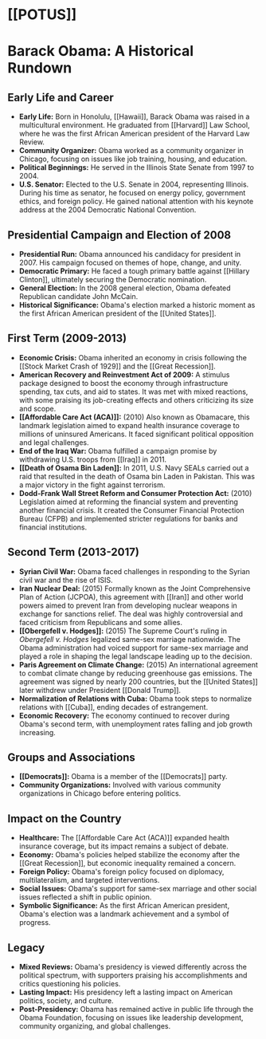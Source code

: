 # [[POTUS]]
# Barack Obama: A Historical Rundown

## Early Life and Career

*   **Early Life:** Born in Honolulu, [[Hawaii]], Barack Obama was raised in a multicultural environment. He graduated from [[Harvard]] Law School, where he was the first African American president of the Harvard Law Review.
*   **Community Organizer:** Obama worked as a community organizer in Chicago, focusing on issues like job training, housing, and education.
*   **Political Beginnings:** He served in the Illinois State Senate from 1997 to 2004.
*   **U.S. Senator:** Elected to the U.S. Senate in 2004, representing Illinois. During his time as senator, he focused on energy policy, government ethics, and foreign policy. He gained national attention with his keynote address at the 2004 Democratic National Convention.

## Presidential Campaign and Election of 2008

*   **Presidential Run:** Obama announced his candidacy for president in 2007. His campaign focused on themes of hope, change, and unity.
*   **Democratic Primary:** He faced a tough primary battle against [[Hillary Clinton]], ultimately securing the Democratic nomination.
*   **General Election:** In the 2008 general election, Obama defeated Republican candidate John McCain.
*   **Historical Significance:** Obama's election marked a historic moment as the first African American president of the [[United States]].

## First Term (2009-2013)

*   **Economic Crisis:** Obama inherited an economy in crisis following the [[Stock Market Crash of 1929]] and the [[Great Recession]].
*   **American Recovery and Reinvestment Act of 2009:** A stimulus package designed to boost the economy through infrastructure spending, tax cuts, and aid to states. It was met with mixed reactions, with some praising its job-creating effects and others criticizing its size and scope.
*   **[[Affordable Care Act (ACA)]]:** (2010) Also known as Obamacare, this landmark legislation aimed to expand health insurance coverage to millions of uninsured Americans. It faced significant political opposition and legal challenges.
*   **End of the Iraq War:** Obama fulfilled a campaign promise by withdrawing U.S. troops from [[Iraq]] in 2011.
*   **[[Death of Osama Bin Laden]]:** In 2011, U.S. Navy SEALs carried out a raid that resulted in the death of Osama bin Laden in Pakistan. This was a major victory in the fight against terrorism.
*   **Dodd-Frank Wall Street Reform and Consumer Protection Act:** (2010) Legislation aimed at reforming the financial system and preventing another financial crisis. It created the Consumer Financial Protection Bureau (CFPB) and implemented stricter regulations for banks and financial institutions.

## Second Term (2013-2017)

*   **Syrian Civil War:** Obama faced challenges in responding to the Syrian civil war and the rise of ISIS.
*   **Iran Nuclear Deal:** (2015) Formally known as the Joint Comprehensive Plan of Action (JCPOA), this agreement with [[Iran]] and other world powers aimed to prevent Iran from developing nuclear weapons in exchange for sanctions relief. The deal was highly controversial and faced criticism from Republicans and some allies.
*   **[[Obergefell v. Hodges]]:** (2015) The Supreme Court's ruling in *Obergefell v. Hodges* legalized same-sex marriage nationwide. The Obama administration had voiced support for same-sex marriage and played a role in shaping the legal landscape leading up to the decision.
*   **Paris Agreement on Climate Change:** (2015) An international agreement to combat climate change by reducing greenhouse gas emissions. The agreement was signed by nearly 200 countries, but the [[United States]] later withdrew under President [[Donald Trump]].
*   **Normalization of Relations with Cuba:** Obama took steps to normalize relations with [[Cuba]], ending decades of estrangement.
*   **Economic Recovery:** The economy continued to recover during Obama's second term, with unemployment rates falling and job growth increasing.

## Groups and Associations

*   **[[Democrats]]:** Obama is a member of the [[Democrats]] party.
*   **Community Organizations:** Involved with various community organizations in Chicago before entering politics.

## Impact on the Country

*   **Healthcare:** The [[Affordable Care Act (ACA)]] expanded health insurance coverage, but its impact remains a subject of debate.
*   **Economy:** Obama's policies helped stabilize the economy after the [[Great Recession]], but economic inequality remained a concern.
*   **Foreign Policy:** Obama's foreign policy focused on diplomacy, multilateralism, and targeted interventions.
*   **Social Issues:** Obama's support for same-sex marriage and other social issues reflected a shift in public opinion.
*   **Symbolic Significance:** As the first African American president, Obama's election was a landmark achievement and a symbol of progress.

## Legacy

*   **Mixed Reviews:** Obama's presidency is viewed differently across the political spectrum, with supporters praising his accomplishments and critics questioning his policies.
*   **Lasting Impact:** His presidency left a lasting impact on American politics, society, and culture.
*   **Post-Presidency:** Obama has remained active in public life through the Obama Foundation, focusing on issues like leadership development, community organizing, and global challenges.

